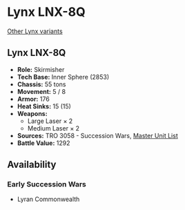 # Lynx LNX-8Q

[Other Lynx variants](../lynx.md)

## Lynx LNX-8Q
- **Role:** Skirmisher
- **Tech Base:** Inner Sphere (2853)
- **Chassis:** 55 tons
- **Movement:** 5 / 8
- **Armor:** 176
- **Heat Sinks:** 15 (15)
- **Weapons:**
  - Large Laser × 2
  - Medium Laser × 2
- **Sources:** TRO 3058 - Succession Wars, [Master Unit List](http://masterunitlist.info/Unit/Details/1966/lynx-lnx-8q)
- **Battle Value:** 1292

## Availability

### Early Succession Wars
- Lyran Commonwealth

